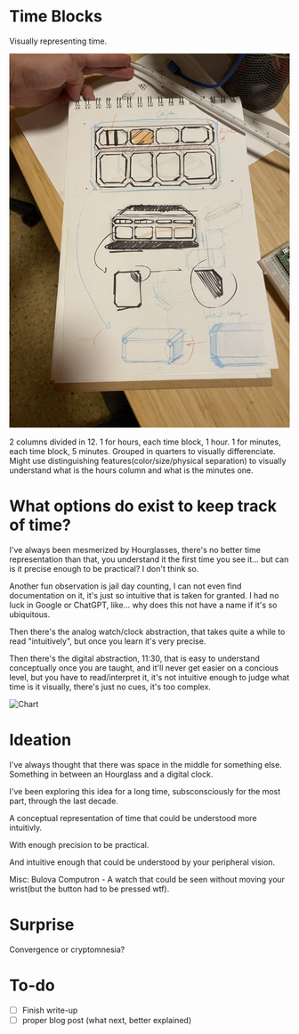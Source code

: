 # Time Blocks
 Visually representing time.

![alt text](https://github.com/adriangalilea/time-blocks/blob/main/desk_sketch.jpg?raw=true)

2 columns divided in 12.
1 for hours, each time block, 1 hour.
1 for minutes, each time block, 5 minutes.
Grouped in quarters to visually differenciate.
Might use distinguishing features(color/size/physical separation) to visually understand what is the hours column and what is the minutes one.

# What options do exist to keep track of time?
I've always been mesmerized by Hourglasses, there's no better time representation than that, you understand it the first time you see it... but can is it precise enough to be practical? I don't think so.

Another fun observation is jail day counting, I can not even find documentation on it, it's just so intuitive that is taken for granted. I had no luck in Google or ChatGPT, like... why does this not have a name if it's so ubiquitous.

Then there's the analog watch/clock abstraction, that takes quite a while to read "intuitively", but once you learn it's very precise.

Then there's the digital abstraction, 11:30, that is easy to understand conceptually once you are taught, and it'll never get easier on a concious level, but you have to read/interpret it, it's not intuitive enough to judge what time is it visually, there's just no cues, it's too complex.

<img width="1658" alt="Chart" src="https://github.com/adriangalilea/time-blocks/assets/90320947/4c9abec7-5b8d-48de-9d54-a4e37711eef1">

# Ideation
I've always thought that there was space in the middle for something else. Something in between an Hourglass and a digital clock.

I've been exploring this idea for a long time, subsconsciously for the most part, through the last decade.

A conceptual representation of time that could be understood more intuitivly.

With enough precision to be practical.

And intuitive enough that could be understood by your peripheral vision.

Misc:
Bulova Computron - A watch that could be seen without moving your wrist(but the button had to be pressed wtf).

# Surprise
Convergence or cryptomnesia?

# To-do
- [ ] Finish write-up
- [ ] proper blog post (what next, better explained)
